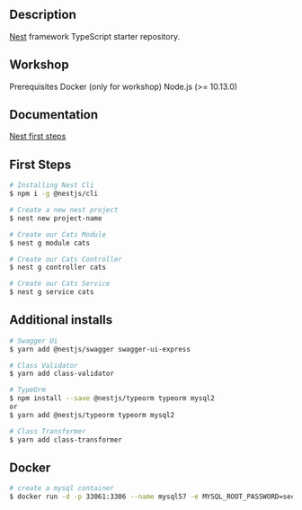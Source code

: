 ## Description

[Nest](https://github.com/nestjs/nest) framework TypeScript starter repository.

## Workshop

Prerequisites
Docker (only for workshop)
Node.js (>= 10.13.0)

## Documentation

[Nest first steps](https://docs.nestjs.com/first-steps)

## First Steps

```bash
# Installing Nest Cli
$ npm i -g @nestjs/cli

# Create a new nest project
$ nest new project-name

# Create our Cats Module
$ nest g module cats

# Create our Cats Controller
$ nest g controller cats

# Create our Cats Service
$ nest g service cats
```

## Additional installs

```bash
# Swagger Ui
$ yarn add @nestjs/swagger swagger-ui-express

# Class Validator
$ yarn add class-validator

# TypeOrm
$ npm install --save @nestjs/typeorm typeorm mysql2
or
$ yarn add @nestjs/typeorm typeorm mysql2

# Class Transformer
$ yarn add class-transformer

```

## Docker

```bash
# create a mysql container
$ docker run -d -p 33061:3306 --name mysql57 -e MYSQL_ROOT_PASSWORD=secret mysql:5.7 --character-set-server=utf8mb4 --collation-server=utf8mb4_unicode_ci
```
